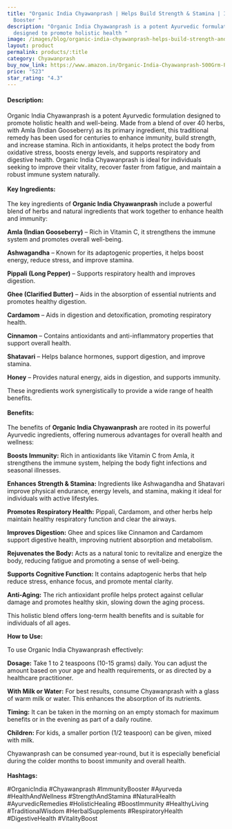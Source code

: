 ```yaml
---
title: "Organic India Chyawanprash | Helps Build Strength & Stamina | Immunity
  Booster "
description: "Organic India Chyawanprash is a potent Ayurvedic formulation
  designed to promote holistic health "
image: /images/blog/organic-india-chyawanprash-helps-build-strength-and-stamina-immunity-booster-500g.webp
layout: product
permalink: products/:title
category: Chyawanprash
buy_now_link: https://www.amazon.in/Organic-India-Chyawanprash-500Grm-Pack/dp/B01N4DWLKU/ref=tag=m0150-21&th=1?th=1
price: "523"
star_rating: "4.3"
---
```

#### **Description:**

Organic India Chyawanprash is a potent Ayurvedic formulation designed to promote holistic health and well-being. Made from a blend of over 40 herbs, with Amla (Indian Gooseberry) as its primary ingredient, this traditional remedy has been used for centuries to enhance immunity, build strength, and increase stamina. Rich in antioxidants, it helps protect the body from oxidative stress, boosts energy levels, and supports respiratory and digestive health. Organic India Chyawanprash is ideal for individuals seeking to improve their vitality, recover faster from fatigue, and maintain a robust immune system naturally.\
\
**Key Ingredients:**\
\
The key ingredients of **Organic India Chyawanprash** include a powerful blend of herbs and natural ingredients that work together to enhance health and immunity:

**Amla (Indian Gooseberry)** – Rich in Vitamin C, it strengthens the immune system and promotes overall well-being.

**Ashwagandha** – Known for its adaptogenic properties, it helps boost energy, reduce stress, and improve stamina.

**Pippali (Long Pepper)** – Supports respiratory health and improves digestion.

**Ghee (Clarified Butter)** – Aids in the absorption of essential nutrients and promotes healthy digestion.

**Cardamom** – Aids in digestion and detoxification, promoting respiratory health.

**Cinnamon** – Contains antioxidants and anti-inflammatory properties that support overall health.

**Shatavari** – Helps balance hormones, support digestion, and improve stamina.

**Honey** – Provides natural energy, aids in digestion, and supports immunity.

These ingredients work synergistically to provide a wide range of health benefits.\
\
**Benefits:**\
\
The benefits of **Organic India Chyawanprash** are rooted in its powerful Ayurvedic ingredients, offering numerous advantages for overall health and wellness:

**Boosts Immunity:** Rich in antioxidants like Vitamin C from Amla, it strengthens the immune system, helping the body fight infections and seasonal illnesses.

**Enhances Strength & Stamina:** Ingredients like Ashwagandha and Shatavari improve physical endurance, energy levels, and stamina, making it ideal for individuals with active lifestyles.

**Promotes Respiratory Health:** Pippali, Cardamom, and other herbs help maintain healthy respiratory function and clear the airways.

**Improves Digestion:** Ghee and spices like Cinnamon and Cardamom support digestive health, improving nutrient absorption and metabolism.

**Rejuvenates the Body:** Acts as a natural tonic to revitalize and energize the body, reducing fatigue and promoting a sense of well-being.

**Supports Cognitive Function:** It contains adaptogenic herbs that help reduce stress, enhance focus, and promote mental clarity.

**Anti-Aging:** The rich antioxidant profile helps protect against cellular damage and promotes healthy skin, slowing down the aging process.

This holistic blend offers long-term health benefits and is suitable for individuals of all ages.

**How to Use:**

To use Organic India Chyawanprash effectively:



**Dosage:** Take 1 to 2 teaspoons (10-15 grams) daily. You can adjust the amount based on your age and health requirements, or as directed by a healthcare practitioner.

**With Milk or Water:** For best results, consume Chyawanprash with a glass of warm milk or water. This enhances the absorption of its nutrients.

**Timing:** It can be taken in the morning on an empty stomach for maximum benefits or in the evening as part of a daily routine.

**Children:** For kids, a smaller portion (1/2 teaspoon) can be given, mixed with milk.

Chyawanprash can be consumed year-round, but it is especially beneficial during the colder months to boost immunity and overall health.\
\
**Hashtags:**

\#OrganicIndia #Chyawanprash #ImmunityBooster #Ayurveda #HealthAndWellness #StrengthAndStamina #NaturalHealth #AyurvedicRemedies #HolisticHealing #BoostImmunity #HealthyLiving #TraditionalWisdom #HerbalSupplements #RespiratoryHealth #DigestiveHealth #VitalityBoost
